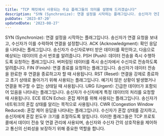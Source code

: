 ```yaml
---
title: "TCP 패킷에서 사용되는 주요 플래그들의 의미를 설명해 드리겠습니다"
description: "SYN (Synchronize): 연결 설정을 시작하는 플래그입니다. 송신자가 연결 요청을 보내고, 수신자가 이를 수락하여 연결을 설정합니다.  ACK (Acknowledgment): 확인 응답을 나타내는 플래그입니다. 송신자가 수신자로부터 받은 데이터를 확인하고, 다음으로 예상되는 데..."
pubDate: '2023-07-20'
updatedDate: '2023-08-27'
---
```


SYN (Synchronize): 연결 설정을 시작하는 플래그입니다. 송신자가 연결 요청을 보내고, 수신자가 이를 수락하여 연결을 설정합니다.
ACK (Acknowledgment): 확인 응답을 나타내는 플래그입니다. 송신자가 수신자로부터 받은 데이터를 확인하고, 다음으로 예상되는 데이터의 순서 번호를 알려줍니다.
PSH (Push): 데이터 전송을 즉시 수행하도록 요청하는 플래그입니다. 버퍼링된 데이터를 즉시 송신자에서 수신자로 전송하도록 알려줍니다.
FIN (Finish): 연결 종료를 요청하는 플래그입니다. 송신자가 데이터 전송을 완료한 후 연결을 종료하고자 할 때 사용됩니다.
RST (Reset): 연결을 강제로 종료하고 초기 상태로 돌아가기 위해 사용되는 플래그입니다. 예기치 않은 상황이 발생했거나 연결을 복구할 수 없는 상태일 때 사용됩니다.
URG (Urgent): 긴급한 데이터가 포함되어 있음을 나타내는 플래그입니다. 송신자가 수신자에게 특정 데이터의 처리를 요청할 때 사용됩니다.
ECE (ECN Echo): 혼잡 제어를 위해 사용되는 플래그입니다. 송신자가 네트워크의 혼잡 상태를 알리는 목적으로 사용됩니다.
CWR (Congestion Window Reduced): 혼잡 제어 응답을 나타내는 플래그입니다. 수신자가 혼잡 상태를 감지하고, 송신자에게 혼잡 윈도우 크기를 조절하도록 알립니다.
이러한 플래그들은 TCP 프로토콜에서 데이터 전송 및 연결 관리에 사용되며, 송신자와 수신자 간의 상호작용을 제어하고 통신의 신뢰성을 보장하기 위해 중요한 역할을 합니다.